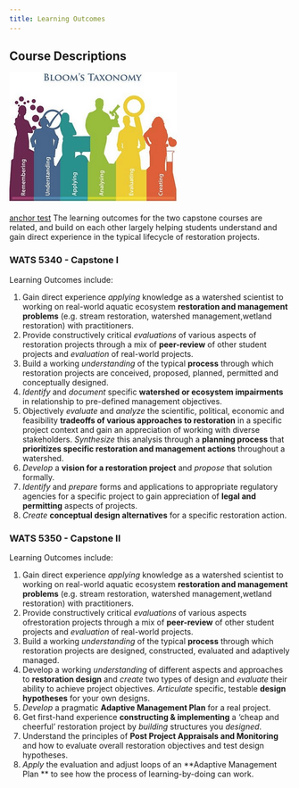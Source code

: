 ```yaml
---
title: Learning Outcomes
---
```


## Course Descriptions

![Blooms](../assets/Images/Blooms.png)

[anchor test](l#5350_L06)
The learning outcomes for the two capstone courses are related, and build on each other largely helping students understand and gain direct experience in the typical lifecycle of restoration projects.

### WATS 5340 - Capstone I

Learning Outcomes include:

1. <a id="5340_LO1"></a>  Gain direct experience *applying* knowledge as a watershed scientist to working on real-world aquatic ecosystem **restoration and management problems** (e.g. stream restoration, watershed management,wetland restoration) with practitioners. 
2. <a id="5340_LO2"></a>  Provide constructively critical *evaluations* of various aspects of restoration projects through a mix of **peer-review** of other student projects and *evaluation* of real-world projects.
3. <a id="5340_LO3"></a>  Build a working *understanding* of the typical **process** through which restoration projects are conceived, proposed, planned, permitted and conceptually designed. 
4. <a id="5340_LO4"></a>  *Identify* and *document* specific **watershed or ecosystem impairments** in relationship to pre-defined management objectives.
5. <a id="5340_LO5"></a>  Objectively *evaluate* and *analyze* the scientific, political, economic and feasibility **tradeoffs of various approaches to restoration** in a specific project context and gain an appreciation of working with diverse stakeholders. *Synthesize* this analysis through a **planning process** that **prioritizes specific restoration and management actions** throughout a watershed.
6. <a id="5340_LO6"></a>  *Develop* a **vision for a restoration project** and *propose* that solution formally.
7. <a id="5340_LO7"></a>  *Identify* and *prepare* forms and applications to appropriate regulatory agencies for a specific project to gain appreciation of **legal and permitting** aspects of projects.
8. <a id="5340_LO8"></a>  *Create* **conceptual design alternatives** for a specific restoration action.


### WATS 5350 - Capstone II

Learning Outcomes include:

1. <a id="5350_LO1"></a> Gain direct experience *applying* knowledge as a watershed scientist to working on real-world aquatic ecosystem **restoration and management problems** (e.g. stream restoration, watershed management,wetland restoration) with practitioners. 
2. <a id="5350_LO2"></a> Provide constructively critical *evaluations* of various aspects ofrestoration projects through a mix of **peer-review** of other student projects and *evaluation* of real-world projects.
3. <a id="5350_LO3"></a> Build a working *understanding* of the typical **process** through which restoration projects are designed, constructed, evaluated and adaptively managed. 
4. <a id="5350_LO4"></a> Develop a working *understanding* of different aspects and approaches to **restoration design** and *create* two types of design and *evaluate* their ability to achieve project objectives. *Articulate* specific, testable **design hypotheses** for your own designs.
5. <a id="5350_LO5"></a> *Develop* a pragmatic **Adaptive Management Plan** for a real project.
6. <a id="5350_LO6"></a> Get first-hand experience **constructing & implementing** a ‘cheap and cheerful’ restoration project by *building* structures you *designed*.
7. <a id="5350_LO7"></a> Understand the principles of **Post Project Appraisals and Monitoring** and how to evaluate overall restoration objectives and test design hypotheses. 
8. <a id="5350_LO8"></a> *Apply* the evaluation and adjust loops of an **Adaptive Management Plan ** to see how the process of learning-by-doing can work.
